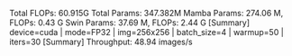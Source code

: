 Total FLOPs: 60.915G
Total Params: 347.382M
Mamba Params: 274.06 M, FLOPs: 0.43 G
Swin Params: 37.69 M, FLOPs: 2.44 G
[Summary] device=cuda | mode=FP32 | img=256x256 | batch_size=4 | warmup=50 | iters=30
[Summary] Throughput: 48.94 images/s